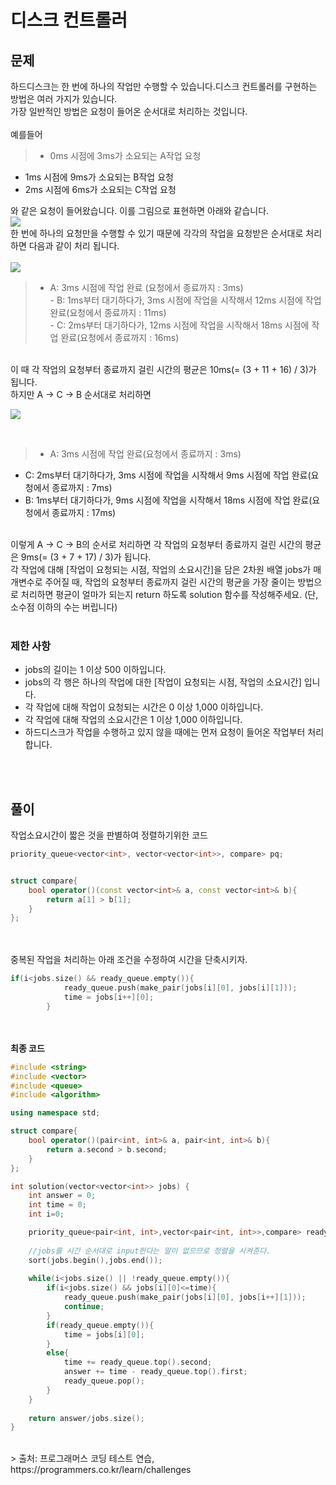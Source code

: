 # 디스크 컨트롤러

## 문제
하드디스크는 한 번에 하나의 작업만 수행할 수 있습니다.디스크 컨트롤러를 구현하는 방법은 여러 가지가 있습니다.<br>가장 일반적인 방법은 요청이 들어온 순서대로 처리하는 것입니다.<br><br>
예를들어
>+ 0ms 시점에 3ms가 소요되는 A작업 요청
+ 1ms 시점에 9ms가 소요되는 B작업 요청
+ 2ms 시점에 6ms가 소요되는 C작업 요청

와 같은 요청이 들어왔습니다. 이를 그림으로 표현하면 아래와 같습니다.<br>
![](https://images.velog.io/images/hanturtle/post/9c7dc20e-e10e-490f-a0e6-902a7936d1ba/image.png)
<br>한 번에 하나의 요청만을 수행할 수 있기 때문에 각각의 작업을 요청받은 순서대로 처리하면 다음과 같이 처리 됩니다.<br><br>
![](https://images.velog.io/images/hanturtle/post/422d2d6a-3827-4320-aa9f-bb265468cbf1/image.png)<br>
>- A: 3ms 시점에 작업 완료 (요청에서 종료까지 : 3ms)<br>- B: 1ms부터 대기하다가, 3ms 시점에 작업을 시작해서 12ms 시점에 작업 완료(요청에서 종료까지 : 11ms)<br>- C: 2ms부터 대기하다가, 12ms 시점에 작업을 시작해서 18ms 시점에 작업 완료(요청에서 종료까지 : 16ms)

<br>
이 때 각 작업의 요청부터 종료까지 걸린 시간의 평균은 10ms(= (3 + 11 + 16) / 3)가 됩니다.<br>하지만 A → C → B 순서대로 처리하면<br>

![](https://images.velog.io/images/hanturtle/post/4981bd4a-82e2-416a-9aee-05bda79a295a/image.png)

<br>

>+ A: 3ms 시점에 작업 완료(요청에서 종료까지 : 3ms)
+ C: 2ms부터 대기하다가, 3ms 시점에 작업을 시작해서 9ms 시점에 작업 완료(요청에서 종료까지 : 7ms)
+ B: 1ms부터 대기하다가, 9ms 시점에 작업을 시작해서 18ms 시점에 작업 완료(요청에서 종료까지 : 17ms)

<br>이렇게 A → C → B의 순서로 처리하면 각 작업의 요청부터 종료까지 걸린 시간의 평균은 9ms(= (3 + 7 + 17) / 3)가 됩니다.<br>
각 작업에 대해 [작업이 요청되는 시점, 작업의 소요시간]을 담은 2차원 배열 jobs가 매개변수로 주어질 때, 작업의 요청부터 종료까지 걸린 시간의 평균을 가장 줄이는 방법으로 처리하면 평균이 얼마가 되는지 return 하도록 solution 함수를 작성해주세요. (단, 소수점 이하의 수는 버립니다)
<br><br>

### 제한 사항
+ jobs의 길이는 1 이상 500 이하입니다.
+ jobs의 각 행은 하나의 작업에 대한 [작업이 요청되는 시점, 작업의 소요시간] 입니다.
+ 각 작업에 대해 작업이 요청되는 시간은 0 이상 1,000 이하입니다.
+ 각 작업에 대해 작업의 소요시간은 1 이상 1,000 이하입니다.
+ 하드디스크가 작업을 수행하고 있지 않을 때에는 먼저 요청이 들어온 작업부터 처리합니다.

<br><br>

## 풀이
작업소요시간이 짧은 것을 판별하여 정렬하기위한 코드<br>

```cpp
priority_queue<vector<int>, vector<vector<int>>, compare> pq;


struct compare{
    bool operator()(const vector<int>& a, const vector<int>& b){
        return a[1] > b[1];
    }
};
```

<br><br>중복된 작업을 처리하는 아래 조건을 수정하여 시간을 단축시키자.<br>
```cpp
if(i<jobs.size() && ready_queue.empty()){
            ready_queue.push(make_pair(jobs[i][0], jobs[i][1]));
            time = jobs[i++][0];
        }
```


<br><br> 
**최종 코드**
<br>

```cpp
#include <string>
#include <vector>
#include <queue>
#include <algorithm>

using namespace std;

struct compare{
    bool operator()(pair<int, int>& a, pair<int, int>& b){
        return a.second > b.second;
    }
};

int solution(vector<vector<int>> jobs) {
    int answer = 0;
    int time = 0;
    int i=0;

    priority_queue<pair<int, int>,vector<pair<int, int>>,compare> ready_queue;
    
    //jobs를 시간 순서대로 input한다는 말이 없으므로 정렬을 시켜준다.
    sort(jobs.begin(),jobs.end());
    
    while(i<jobs.size() || !ready_queue.empty()){
        if(i<jobs.size() && jobs[i][0]<=time){
            ready_queue.push(make_pair(jobs[i][0], jobs[i++][1]));
            continue;
        }
        if(ready_queue.empty()){
            time = jobs[i][0];
        }
        else{
            time += ready_queue.top().second;
            answer += time - ready_queue.top().first;
            ready_queue.pop();
        }
    }
    
    return answer/jobs.size();
}
```
<br>
> 출처: 프로그래머스 코딩 테스트 연습, https://programmers.co.kr/learn/challenges
 
<br><br>
